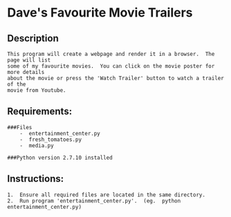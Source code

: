Dave's Favourite Movie Trailers
===============================

Description
-----------
 	
	This program will create a webpage and render it in a browser.  The page will list
	some of my favourite movies.  You can click on the movie poster for more details
	about the movie or press the 'Watch Trailer' button to watch a trailer of the 
	movie from Youtube.
   
Requirements:
-------------	
	###Files
		-  entertainment_center.py
		-  fresh_tomatoes.py
		-  media.py
	
	###Python version 2.7.10 installed
	
Instructions:
-------------
	1.  Ensure all required files are located in the same directory.
	2.  Run program 'entertainment_center.py'.  (eg.  python entertainment_center.py) 
	
	
	